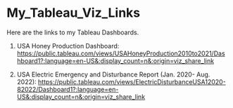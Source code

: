 # My_Tableau_Viz_Links
Here are the links to my Tableau Dashboards.

1. USA Honey Production Dashboard:
https://public.tableau.com/views/USAHoneyProduction2010to2021/Dashboard1?:language=en-US&:display_count=n&:origin=viz_share_link

2. USA Electric Emergency and Disturbance Report (Jan. 2020- Aug. 2022):
https://public.tableau.com/views/ElectricDisturbanceUSA12020-82022/Dashboard1?:language=en-US&:display_count=n&:origin=viz_share_link 


